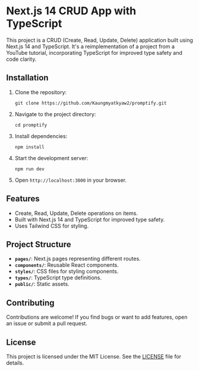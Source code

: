 # Next.js 14 CRUD App with TypeScript

This project is a CRUD (Create, Read, Update, Delete) application built using Next.js 14 and TypeScript. It's a reimplementation of a project from a YouTube tutorial, incorporating TypeScript for improved type safety and code clarity.

## Installation

1. Clone the repository:

    ```
    git clone https://github.com/Kaungmyatkyaw2/promptify.git
    ```

2. Navigate to the project directory:

    ```
    cd promptify
    ```

3. Install dependencies:

    ```
    npm install
    ```

4. Start the development server:

    ```
    npm run dev
    ```

5. Open `http://localhost:3000` in your browser.

## Features

- Create, Read, Update, Delete operations on items.
- Built with Next.js 14 and TypeScript for improved type safety.
- Uses Tailwind CSS for styling.

## Project Structure

- **`pages/`**: Next.js pages representing different routes.
- **`components/`**: Reusable React components.
- **`styles/`**: CSS files for styling components.
- **`types/`**: TypeScript type definitions.
- **`public/`**: Static assets.

## Contributing

Contributions are welcome! If you find bugs or want to add features, open an issue or submit a pull request.

## License

This project is licensed under the MIT License. See the [LICENSE](LICENSE) file for details.
